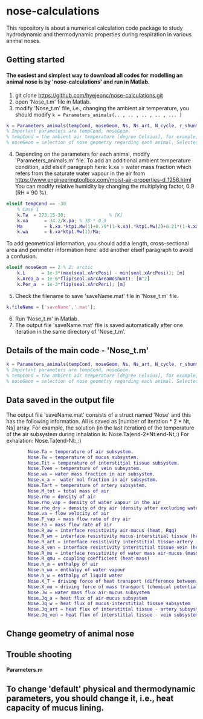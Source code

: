 # nose-calculations
This repository is about a numerical calculation code package to study hydrodynamic and thermodynamic properties during respiration in various animal noses. 

## Getting started
#### The easiest and simplest way to download all codes for modelling an animal nose is by 'nose-calculations' and run in Matlab. 


1. git clone https://github.com/hyejeonc/nose-calculations.git
2. open 'Nose_t.m' file in Matlab.
3. modify 'Nose_t.m' file, i.e., changing the ambient air temperature, you should modify `k = Parameters_animals(.. , .. , .. , .. , ... )`
   
```matlab
k = Parameters_animals(tempCond, noseGeom, Ns, Ns_art, N_cycle, r_shunt, d_mucus, factorRam, factorRij, factorFric, heatTranCoef, factor_rit, factor_rtot, rTide, rFreq, velLim)
% Important parameters are tempCond, noseGeom.
% tempCond = the ambient air temperature [degree Celsius], for example, -30.
% noseGeom = selection of nose geometry regarding each animal. Selected nose geometry should be added in 'Parameters_animals.m'.
```

4. Depending on the parameters for each animal, modify 'Parameters_animals.m' file.
   To add an additional ambient temperature condition, add elseif paragraph here:
   k.xa = water mass fraction 
    which refers from the saturate water vapour in the air from https://www.engineeringtoolbox.com/moist-air-properties-d_1256.html
    You can modify relative humidity by changing the multiplying factor, 0.9 (RH = 90 %). 

```matlab
elseif tempCond == -30
    % Case 1 
    k.Ta  = 273.15-30;                % [K]
    k.xa      = 34.2/k.pa; % 38 * 0.9
    Ma        = k.xa.*ktp1.Mw(1)+0.79*(1-k.xa).*ktp1.Mw(2)+0.21*(1-k.xa).*ktp1.Mw(3);
    k.wa      = k.xa*ktp1.Mw(1)/Ma;
```

To add geometrical information, you should add a length, cross-sectional area and perimeter information here: 
add another elseif paragraph to avoid a confusion. 

```matlab
elseif noseGeom == 2 % 2: arctic
    k.L      = 1e-3*(max(seal.xArcPosi) - min(seal.xArcPosi)); [m]
    k.Area_a = 1e-6*flip(seal.xArcAreaWoshunt); [m^2]
    k.Per_a  = 1e-3*flip(seal.xArcPeri); [m]
```

5. Check the filename to save 'saveName.mat' file in 'Nose_t.m' file.

```matlab
k.fileName = ['saveName','.mat'];
```

6. Run 'Nose_t.m' in Matlab.
7. The output file 'saveName.mat' file is saved automatically after one iteration in the same directory of 'Nose_t.m'.



## Details of the main code - 'Nose_t.m'
```matlab
k = Parameters_animals(tempCond, noseGeom, Ns, Ns_art, N_cycle, r_shunt, d_mucus, factorRam, factorRij, factorFric, heatTranCoef, factor_rit, factor_rtot, rTide, rFreq, velLim)
% Important parameters are tempCond, noseGeom.
% tempCond = the ambient air temperature [degree Celsius], for example, -30.
% noseGeom = selection of nose geometry regarding each animal. Selected nose geometry should be added in 'Parameters_animals.m'.
```


## Data saved in the output file 
The output file 'saveName.mat' consists of a struct named 'Nose' and this has the following information. 
All is saved as [number of iteration * 2 * Nt, Ns] array. 
For example, the solution (in the last iteration) of the temperature of the air subsystem during inhalation is: Nose.Ta(end-2*Nt:end-Nt,:)
For exhalation: Nose.Ta(end-Nt:,:)

```matlab
        Nose.Ta = temperature of air subsystem.
        Nose.Tw = temperature of mucus subsystem.
        Nose.Tit = temperature of interstitial tissue subsystem.
        Nose.Tven = temperature of vein subsystem.
        Nose.wa = water mass fraction in air subsystem.
        Nose.x_a =  water mol fraction in air subsystem.
        Nose.Tart = temperature of artery subsystem.
        Nose.M_tot = total mass of air 
        Nose.rho = density of air 
        Nose.rho_vap = density of water vapour in the air
        Nose.rho_dry = density of dry air (density after excluding water vapour)
        Nose.va = flow velocity of air
        Nose.F_vap = mass flow rate of dry air
        Nose.Fa = mass flow rate of air 
        Nose.R_aw = interface resistivity air-mucus (heat, Rqq)
        Nose.R_wm = interface resistivity mucus-interstitial tissue (heat)
        Nose.R_art = interface resistivity interstitial tissue-artery (heat)
        Nose.R_ven = interface resistivity interstitial tissue-vein (heat)
        Nose.R_mu = interface resistivity of water mass air-mucus (mass)
        Nose.R_qmu = coupling coefficient (heat-mass)
        Nose.h_a = enthalpy of air 
        Nose.h_wa = enthalpy of water vapour
        Nose.h_w = enthalpy of liquid water
        Nose.X_T = driving force of heat transport (difference between reciprocal of temperature)
        Nose.X_mu = driving force of mass transport (chemical potential difference)
        Nose.Jw = water mass flux air-mucus subsystem 
        Nose.Jq_a = heat flux of air-mucus subsystem
        Nose.Jq_w = heat flux of mucus-interstitial tissue subsystem
        Nose.Jq_art = heat flux of interstitial tissue - artery subsystem
        Nose.Jq_ven = heat flux of interstitial tissue - vein subsystem
```
## Change geometry of animal nose 



## Trouble shooting



#### Parameters.m
## To change 'default' physical and thermodynamic parameters, you should change it, i.e., heat capacity of mucus lining. 
